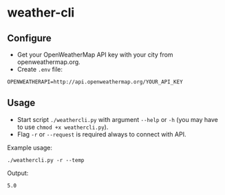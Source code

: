 # weather-cli

## Configure
* Get your OpenWeatherMap API key with your city from openweathermap.org.
* Create `.env` file:
```
OPENWEATHERAPI=http://api.openweathermap.org/YOUR_API_KEY
```

## Usage
* Start script `./weathercli.py` with argument `--help` or `-h` (you may have to use `chmod +x weathercli.py`).
* Flag `-r` or `--request` is required always to connect with API.

Example usage:
```
./weathercli.py -r --temp
```
Output:
```
5.0
```

